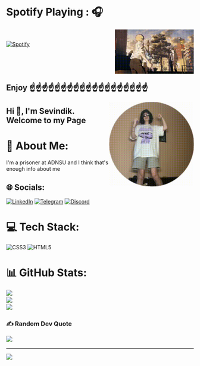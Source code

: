 <h1> Spotify Playing : 🎧 </h1>
<img align="right"  alt="GIF" height="42%" width="42%" src="https://github.com/sans-wd/gif/blob/main/animation.gif.gif" />

<br>

[![Spotify](https://novatorem234-sans-wd.vercel.app/api/spotify)](https://open.spotify.com/user/313d2lyf2cabe7htqqg4ubnsrb54)

<br>
<br>
<br>

## Enjoy ☝☝☝☝☝☝☝☝☝☝☝☝☝☝☝☝☝☝☝


<img align="right"  alt="GIF" height="45%" width="45%" src="https://github.com/sans-wd/gif/blob/main/IMG_3369.gif" />


## Hi 👋, I'm Sevindik. Welcome to my Page 


# 💫 About Me:
I'm a prisoner at ADNSU and I think that's enough info about me

## 🌐 Socials:
[![LinkedIn](https://img.shields.io/badge/Sevikos_Saf-0072b1?style=for-the-badge&logo=LinkedIn&logoColor=white)](https://linkedin.com/in/https://www.linkedin.com/in/sevikos-safarov-899b5b157/)
[![Telegram](https://img.shields.io/badge/SANS_WD-2CA5E0?style=for-the-badge&logo=telegram&logoColor=white)](https://t.me/SANS_WD/)
[![Discord](https://img.shields.io/badge/SANS_WD-5865F2?style=for-the-badge&logo=discord&logoColor=white)](htttps://discord.gg/https://discordapp.com/users/SANS_WD#4732)


# 💻 Tech Stack:
![CSS3](https://img.shields.io/badge/css3-%231572B6.svg?style=for-the-badge&logo=css3&logoColor=white) ![HTML5](https://img.shields.io/badge/html5-%23E34F26.svg?style=for-the-badge&logo=html5&logoColor=white)
# 📊 GitHub Stats:
![](https://github-readme-stats.vercel.app/api?username=sans-wd&theme=tokyonight&hide_border=false&include_all_commits=false&count_private=false)<br/>
![](https://github-readme-streak-stats.herokuapp.com/?user=sans-wd&theme=tokyonight&hide_border=false)<br/>
![](https://github-readme-stats.vercel.app/api/top-langs/?username=sans-wd&theme=tokyonight&hide_border=false&include_all_commits=false&count_private=false&layout=compact)

### ✍️ Random Dev Quote
![](https://quotes-github-readme.vercel.app/api?type=horizontal&theme=radical)



---
[![](https://visitcount.itsvg.in/api?id=sans-wd&icon=2&color=11)](https://visitcount.itsvg.in)



